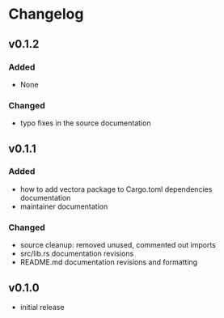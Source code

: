 # Changelog

## v0.1.2

### Added

- None

### Changed

- typo fixes in the source documentation

## v0.1.1

### Added

- how to add vectora package to Cargo.toml dependencies documentation
- maintainer documentation

### Changed

- source cleanup: removed unused, commented out imports
- src/lib.rs documentation revisions
- README.md documentation revisions and formatting

## v0.1.0

- initial release
